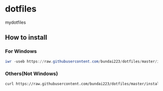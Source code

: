 dotfiles
========
mydotfiles
  
## How to install

### For Windows

```powershell
iwr -useb https://raw.githubusercontent.com/bundai223/dotfiles/master/install.ps1 | iex
```

### Others(Not Windows)

```sh
curl https://raw.githubusercontent.com/bundai223/dotfiles/master/install | bash -s
```
